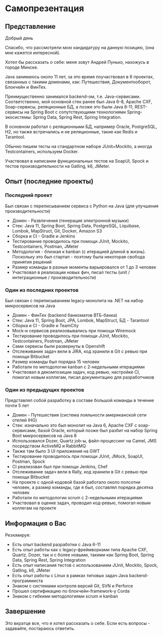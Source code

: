 
# Самопрезентация

## Представление
Добрый день

Спасибо, что рассмотрели мою кандидатуру на данную позицию, (она мне кажется интересной).

Хотел бы рассказать о себе: меня зовут Андрей Пунько, нахожусь в городе Минске.

Java занимаюсь около 11 лет, за это время поучаствовал в 8 проектах, связанных с такими доменами, как: 
Путешествия, Документооборот, Блокчейн и ФинТех.

Преимущественно занимался backend-ом, т.е. Java-сервисами. Соответственно, мой основной стек ранее был Java 6-8, Apache CXF, Soap-сервисы, реляционные БД, 
а позже это были Java 8-11, REST-сервисы на Spring Boot с сопутствующими технологиями Spring-экосистемы: 
Spring Data, Spring Rest, Spring Integration.

В основном работал с реляционными БД, например Oracle, PostgreSQL, H2, но также встречались и не реляционные,
такие как Redis и Tarantool.

Обычно пишем тесты на стандартном наборе JUnit+Mockito, а иногда Testcontainers, используем Docker.

Участвовал в написании функциональных тестов на SoapUI, Spock и тестов производительности на Gatling, k6, JMeter.


## Опыт (последние проекты)

### Последний проект
  Был связан с переписыванием сервиса с Python на Java (для улучшения производительности)
- Домен - Развлечения (генерация электронной музыки)
- Стек: Java 11, Spring Boot, Spring Data, PostgreSQL, Liquibase, Lombok, MapStruct, Git, Docker, Amazon S3
- Сборка и CI - Gradle и Jenkins
- Тестирование проводилось при помощи JUnit, Mockito, Testcontainers, Postman, JMeter
- Методология - близкая к kanban (с итерацией длиной в жизнь). Поскольку это был стартап - поэтому была 
  некоторая свобода принятия решений 
- Размер команды в разные моменты варьировался от 1 до 3 человек
- Участвовал в реализации новых фич, писал тесты (unit / интеграционные / производительности)

### Один из последних проектов
  Был связан с переписыванием legacy-монолита на .NET на набор микросервисов на Java
- Домен - ФинТех (backend банкоматов ВТБ-банка)
- Стек: Java 11, Spring Boot, JPA, Lombok, MapStruct, БД - Tarantool
- Сборка и CI - Gradle и TeamCity
- Mock-и сервисов реализовывались при помощи Wiremock
- Тестирование проводилось при помощи JUnit, Mockito, Testcontainers, Postman, JMeter
- Сами сервисы были развернуты в Openshift
- Отслеживание задач вели в JIRA, код хранили в Git с ревью при помощи Bitbucket
- Размер команды был порядка 15 человек
- Работали по методологии kanban с 2-недельными итерациями
- Участвовал в декомпозиции задач, код ревью, настройке CI, помогал новым коллегам, писал документацию для разработчиков

### Один из предыдущих проектов
  Представлял собой разработку в составе большой команды в течение почти 5 лет
- Домен - Путешествия (система лояльности американской сети отелей IHG)
- Стек: изначально это был монолит на Java 6, Apache CXF с soap-сервисами, базой Oracle,
который позже был разбит на набор Spring Boot микросервисов на Java 8
- Использовался Dozer, Quartz job-ы, файл-процессинг на Camel, JMS посредством ActiveMQ и RabbitMQ
- Также там было 3 UI приложения на GWT
- Тестирование проводилось при помощи JUnit, JMock, SoapUI, Postman, Spock
- CI реализован был при помощи Jenkins, Chef
- Отслеживание задач вели в Rally, код хранили в Git с ревью при помощи Bitbucket
- На проекте с одной кодовой базой работало около полсотни человек, а размер команды, где я был, составлял порядка десятка человек
- Работали по методологии scrum с 2-недельными итерациями
- Участвовал в оценке задач, проводил код-ревью, помогал новым коллегам на проекте


## Информация о Вас
Резюмируя:
- Есть опыт backend разработки c Java 6-11
- Есть опыт работы как с legacy-фреймворками типа Apache CXF, Quartz, Dozer, 
  так и с более новыми, такими как Spring Boot, Spring Data, Spring Rest, Spring Integration
- Есть опыт написания тестов с использованием JUnit, Mockito, Spock, Gatling, k6, JMeter
- Есть опыт работы с Linux в рамках типовых задач Java backend-программиста
- Знаком с системами контроля версий Git, SVN и Perforce
- Прошел сертификацию по блокчейн-framework-у Corda
- Знаком с гибкими методологиями scrum и kanban


## Завершение
Это вкратце все, что я хотел рассказать о себе. Если есть вопросы - задавайте, постараюсь ответить.
